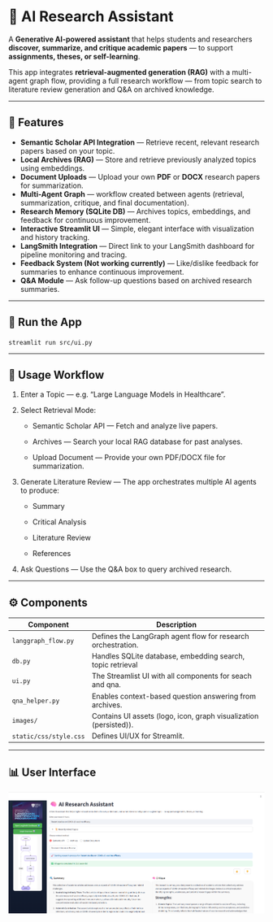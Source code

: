 # 🧠 AI Research Assistant

A **Generative AI-powered assistant** that helps students and researchers **discover, summarize, and critique academic papers** — to support **assignments, theses, or self-learning**.

This app integrates **retrieval-augmented generation (RAG)** with a multi-agent graph flow, providing a full research workflow — from topic search to literature review generation and Q&A on archived knowledge.

---

## 🚀 Features

- **Semantic Scholar API Integration** — Retrieve recent, relevant research papers based on your topic.  
- **Local Archives (RAG)** — Store and retrieve previously analyzed topics using embeddings.  
- **Document Uploads** — Upload your own **PDF** or **DOCX** research papers for summarization.  
- **Multi-Agent Graph** — workflow created between agents (retrieval, summarization, critique, and final documentation).  
- **Research Memory (SQLite DB)** — Archives topics, embeddings, and feedback for continuous improvement.  
- **Interactive Streamlit UI** — Simple, elegant interface with visualization and history tracking.  
- **LangSmith Integration** — Direct link to your LangSmith dashboard for pipeline monitoring and tracing.  
- **Feedback System (Not working currently)** — Like/dislike feedback for summaries to enhance continuous improvement.  
- **Q&A Module** — Ask follow-up questions based on archived research summaries.

---

## 🧪 Run the App

`streamlit run src/ui.py`

---

## 🦉 Usage Workflow

1. Enter a Topic — e.g. “Large Language Models in Healthcare”.

2. Select Retrieval Mode:

    - Semantic Scholar API — Fetch and analyze live papers.

    - Archives — Search your local RAG database for past analyses.

    - Upload Document — Provide your own PDF/DOCX file for summarization.

3. Generate Literature Review — The app orchestrates multiple AI agents to produce:

    - Summary

    - Critical Analysis

    - Literature Review

    - References

4. Ask Questions — Use the Q&A box to query archived research.

---

## ⚙️ Components

| Component | Description |
|------------|-------------|
| `langgraph_flow.py` | Defines the LangGraph agent flow for research orchestration. |
| `db.py` | Handles SQLite database, embedding search, topic retrieval |
| `ui.py` | The Streamlist UI with all components for seach and qna. |
| `qna_helper.py` | Enables context-based question answering from archives. |
| `images/` | Contains UI assets (logo, icon, graph visualization (persisted)). |
| `static/css/style.css` | Defines UI/UX for Streamlit. |

---

## 📊 User Interface

![UI](https://github.com/Nijelalex/collaborative_research_assistant/blob/master/images/semantic_api.png)